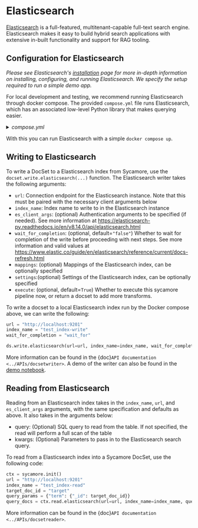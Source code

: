 # Elasticsearch

[Elasticsearch](https://www.elastic.co/elasticsearch) is a full-featured, multitenant-capable full-text search engine. Elasticsearch makes it easy to build hybrid search applications with extensive in-built functionality and support for RAG tooling.

## Configuration for Elasticsearch

*Please see Elasticsearch's [installation](https://www.elastic.co/guide/en/elasticsearch/reference/current/install-elasticsearch.html) page for more in-depth information on installing, configuring, and running Elasticsearch. We specify the setup required to run a simple demo app.*

For local development and testing, we recommend running Elasticsearch through docker compose. The provided `compose.yml` file runs Elasticsearch, which has an associated low-level Python library that makes querying easier. 

<details>
  <summary><i>compose.yml</i></summary>

  ```yaml
  version: "3.8"
  services:
    elasticsearch:
      image: docker.elastic.co/elasticsearch/elasticsearch:8.14.2
      ports:
        - 9201:9200
      restart: on-failure
      environment:
        - discovery.type=single-node
        - xpack.security.enabled=false
        - ES_JAVA_OPTS=-Xms4g -Xmx4g
      ulimits:
        memlock:
          soft: -1
          hard: -1
  ```
</details>

With this you can run Elasticsearch with a simple `docker compose up`.

## Writing to Elasticsearch

To write a DocSet to a Elasticsearch index from Sycamore, use the `docset.write.elasticsearch(...)` function. The Elasticsearch writer takes the following arguments:

- `url`: Connection endpoint for the Elasticsearch instance. Note that this must be paired with the necessary client arguments below
-  `index_name`: Index name to write to in the Elasticsearch instance
- `es_client_args`: (optional) Authentication arguments to be specified (if needed). See more information at https://elasticsearch-py.readthedocs.io/en/v8.14.0/api/elasticsearch.html
- `wait_for_completion`: (optional, default=`"false"`) Whether to wait for completion of the write before proceeding with next steps. See more information and valid values at https://www.elastic.co/guide/en/elasticsearch/reference/current/docs-refresh.html
- `mappings`: (optional) Mappings of the Elasticsearch index, can be optionally specified
- `settings`:(optional) Settings of the Elasticsearch index, can be optionally specified
- `execute`: (optional, default=`True`) Whether to execute this sycamore pipeline now, or return a docset to add more transforms.

To write a docset to a local Elasticsearch index run by the Docker compose above, we can write the following:

```python
url = "http://localhost:9201"
index_name = "test_index-write"
wait_for_completion = "wait_for"

ds.write.elasticsearch(url=url, index_name=index_name, wait_for_completion=wait_for_completion)
```

More information can be found in the {doc}`API documentation <../APIs/docsetwriter>`. A demo of the writer can also be found in the [demo notebook](https://github.com/aryn-ai/sycamore/blob/main/notebooks/elasticsearch-writer.ipynb).


## Reading from Elasticsearch

Reading from an Elasticsearch index takes in the `index_name`, `url`,  and `es_client_args` arguments, with the same specification and defaults as above. It also takes in the arguments below:

- query: (Optional) SQL query to read from the table. If not specified, the read will perform a full scan of the table
- kwargs: (Optional) Parameters to pass in to the Elasticsearch search query.

To read from a Elasticsearch index into a Sycamore DocSet, use the following code:

```python
ctx = sycamore.init()
url = "http://localhost:9201"
index_name = "test_index-read"
target_doc_id = "target"
query_params = {"term": {"_id": target_doc_id}}
query_docs = ctx.read.elasticsearch(url=url, index_name=index_name, query=query_params).take_all()
```

More information can be found in the {doc}`API documentation <../APIs/docsetreader>`.
